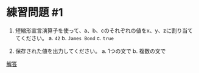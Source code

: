 # 練習問題 #1

1. 短縮形宣言演算子を使って、a、b、cのそれぞれの値をx、y、zに割り当ててください。
  a. `42`
  b. `James Bond`
  c. `true`
  
2. 保存された値を出力してください。
  a. 1つの文で
  b. 複数の文で

[解答](https://play.golang.org/p/d7HWHh9n9U)
